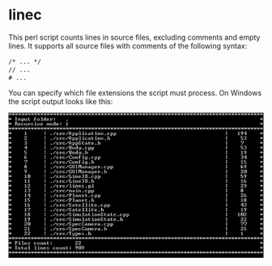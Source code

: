linec
=====

This perl script counts lines in source files, excluding comments and empty lines. It supports all source files with comments of the following syntax:

```
/* ... */
// ...
# ...
```

You can specify which file extensions the script must process. On Windows the script output looks like this:

![Screenshot](https://github.com/0xc0dec/linec/raw/master/linec.png "Screenshot")
